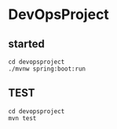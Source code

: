# DevOpsProject



##  started
```
cd devopsproject
./mvnw spring:boot:run
```

##  TEST 

```
cd devopsproject
mvn test
```